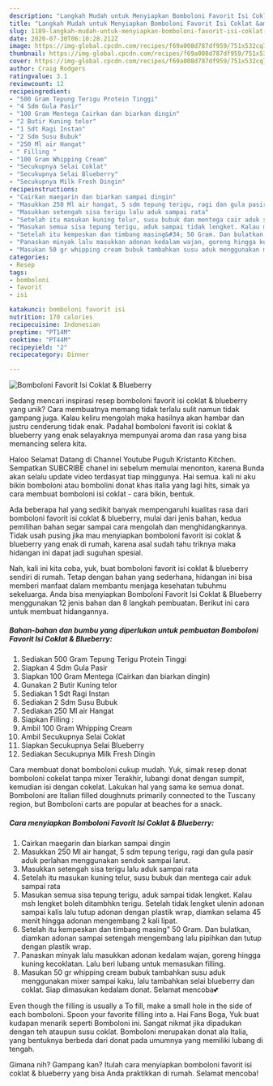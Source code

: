 ```yaml
---
description: "Langkah Mudah untuk Menyiapkan Bomboloni Favorit Isi Coklat &amp;amp; Blueberry Anti Gagal"
title: "Langkah Mudah untuk Menyiapkan Bomboloni Favorit Isi Coklat &amp;amp; Blueberry Anti Gagal"
slug: 1189-langkah-mudah-untuk-menyiapkan-bomboloni-favorit-isi-coklat-and-amp-blueberry-anti-gagal
date: 2020-07-30T06:10:28.212Z
image: https://img-global.cpcdn.com/recipes/f69a008d787df959/751x532cq70/bomboloni-favorit-isi-coklat-blueberry-foto-resep-utama.jpg
thumbnail: https://img-global.cpcdn.com/recipes/f69a008d787df959/751x532cq70/bomboloni-favorit-isi-coklat-blueberry-foto-resep-utama.jpg
cover: https://img-global.cpcdn.com/recipes/f69a008d787df959/751x532cq70/bomboloni-favorit-isi-coklat-blueberry-foto-resep-utama.jpg
author: Craig Rodgers
ratingvalue: 3.1
reviewcount: 12
recipeingredient:
- "500 Gram Tepung Terigu Protein Tinggi"
- "4 Sdm Gula Pasir"
- "100 Gram Mentega Cairkan dan biarkan dingin"
- "2 Butir Kuning telor"
- "1 Sdt Ragi Instan"
- "2 Sdm Susu Bubuk"
- "250 Ml air Hangat"
- " Filling "
- "100 Gram Whipping Cream"
- "Secukupnya Selai Coklat"
- "Secukupnya Selai Blueberry"
- "Secukupnya Milk Fresh Dingin"
recipeinstructions:
- "Cairkan maegarin dan biarkan sampai dingin"
- "Masukkan 250 Ml air hangat, 5 sdm tepung terigu, ragi dan gula pasir aduk perlahan menggunakan sendok sampai larut."
- "Masukkan setengah sisa terigu lalu aduk sampai rata"
- "Setelah itu masukan kuning telur, susu bubuk dan mentega cair aduk sampai rata"
- "Masukan semua sisa tepung terigu, aduk sampai tidak lengket. Kalau msh lengket boleh ditambhkn terigu. Setelah tidak lengket ulenin adonan sampai kalis lalu tutup adonan dengan plastik wrap, diamkan selama 45 menit hingga adonan mengembang 2 kali lipat."
- "Setelah itu kempeskan dan timbang masing&#34; 50 Gram. Dan bulatkan, diamkan adonan sampai setengah mengembang lalu pipihkan dan tutup dengan plastik wrap."
- "Panaskan minyak lalu masukkan adonan kedalam wajan, goreng hingga kuning kecoklatan. Lalu beri lubang untuk memasukan filling."
- "Masukan 50 gr whipping cream bubuk tambahkan susu aduk menggunakan mixer sampai kaku, lalu tambahkan selai blueberry dan coklat. Siap dimasukan kedalam donat. Selamat mencoba💕"
categories:
- Resep
tags:
- bomboloni
- favorit
- isi

katakunci: bomboloni favorit isi 
nutrition: 170 calories
recipecuisine: Indonesian
preptime: "PT14M"
cooktime: "PT44M"
recipeyield: "2"
recipecategory: Dinner

---
```



![Bomboloni Favorit Isi Coklat &amp; Blueberry](https://img-global.cpcdn.com/recipes/f69a008d787df959/751x532cq70/bomboloni-favorit-isi-coklat-blueberry-foto-resep-utama.jpg)

Sedang mencari inspirasi resep bomboloni favorit isi coklat &amp; blueberry yang unik? Cara membuatnya memang tidak terlalu sulit namun tidak gampang juga. Kalau keliru mengolah maka hasilnya akan hambar dan justru cenderung tidak enak. Padahal bomboloni favorit isi coklat &amp; blueberry yang enak selayaknya mempunyai aroma dan rasa yang bisa memancing selera kita.

Haloo Selamat Datang di Channel Youtube Puguh Kristanto Kitchen. Sempatkan SUBCRIBE chanel ini sebelum memulai menonton, karena Bunda akan selalu update video terdasyat tiap minggunya. Hai semua. kali ni aku bikin bomboloni atau bombolini donat khas italia yang lagi hits, simak ya cara membuat bomboloni isi coklat - cara bikin, bentuk.

Ada beberapa hal yang sedikit banyak mempengaruhi kualitas rasa dari bomboloni favorit isi coklat &amp; blueberry, mulai dari jenis bahan, kedua pemilihan bahan segar sampai cara mengolah dan menghidangkannya. Tidak usah pusing jika mau menyiapkan bomboloni favorit isi coklat &amp; blueberry yang enak di rumah, karena asal sudah tahu triknya maka hidangan ini dapat jadi suguhan spesial.


Nah, kali ini kita coba, yuk, buat bomboloni favorit isi coklat &amp; blueberry sendiri di rumah. Tetap dengan bahan yang sederhana, hidangan ini bisa memberi manfaat dalam membantu menjaga kesehatan tubuhmu sekeluarga. Anda bisa menyiapkan Bomboloni Favorit Isi Coklat &amp; Blueberry menggunakan 12 jenis bahan dan 8 langkah pembuatan. Berikut ini cara untuk membuat hidangannya.

<!--inarticleads1-->

##### Bahan-bahan dan bumbu yang diperlukan untuk pembuatan Bomboloni Favorit Isi Coklat &amp; Blueberry:

1. Sediakan 500 Gram Tepung Terigu Protein Tinggi
1. Siapkan 4 Sdm Gula Pasir
1. Siapkan 100 Gram Mentega (Cairkan dan biarkan dingin)
1. Gunakan 2 Butir Kuning telor
1. Sediakan 1 Sdt Ragi Instan
1. Sediakan 2 Sdm Susu Bubuk
1. Sediakan 250 Ml air Hangat
1. Siapkan  Filling :
1. Ambil 100 Gram Whipping Cream
1. Ambil Secukupnya Selai Coklat
1. Siapkan Secukupnya Selai Blueberry
1. Sediakan Secukupnya Milk Fresh Dingin


Cara membuat donat bomboloni cukup mudah. Yuk, simak resep donat bomboloni cokelat tanpa mixer Terakhir, lubangi donat dengan sumpit, kemudian isi dengan cokelat. Lakukan hal yang sama ke semua donat. Bomboloni are Italian filled doughnuts primarily connected to the Tuscany region, but Bomboloni carts are popular at beaches for a snack. 

<!--inarticleads2-->

##### Cara menyiapkan Bomboloni Favorit Isi Coklat &amp; Blueberry:

1. Cairkan maegarin dan biarkan sampai dingin
1. Masukkan 250 Ml air hangat, 5 sdm tepung terigu, ragi dan gula pasir aduk perlahan menggunakan sendok sampai larut.
1. Masukkan setengah sisa terigu lalu aduk sampai rata
1. Setelah itu masukan kuning telur, susu bubuk dan mentega cair aduk sampai rata
1. Masukan semua sisa tepung terigu, aduk sampai tidak lengket. Kalau msh lengket boleh ditambhkn terigu. Setelah tidak lengket ulenin adonan sampai kalis lalu tutup adonan dengan plastik wrap, diamkan selama 45 menit hingga adonan mengembang 2 kali lipat.
1. Setelah itu kempeskan dan timbang masing&#34; 50 Gram. Dan bulatkan, diamkan adonan sampai setengah mengembang lalu pipihkan dan tutup dengan plastik wrap.
1. Panaskan minyak lalu masukkan adonan kedalam wajan, goreng hingga kuning kecoklatan. Lalu beri lubang untuk memasukan filling.
1. Masukan 50 gr whipping cream bubuk tambahkan susu aduk menggunakan mixer sampai kaku, lalu tambahkan selai blueberry dan coklat. Siap dimasukan kedalam donat. Selamat mencoba💕


Even though the filling is usually a To fill, make a small hole in the side of each bomboloni. Spoon your favorite filling into a. Hai Fans Boga, Yuk buat kudapan menarik seperti Bomboloni ini. Sangat nikmat jika dipadukan dengan teh ataupun susu coklat. Bomboloni merupakan donat ala Italia, yang bentuknya berbeda dari donat pada umumnya yang memiliki lubang di tengah. 

Gimana nih? Gampang kan? Itulah cara menyiapkan bomboloni favorit isi coklat &amp; blueberry yang bisa Anda praktikkan di rumah. Selamat mencoba!
